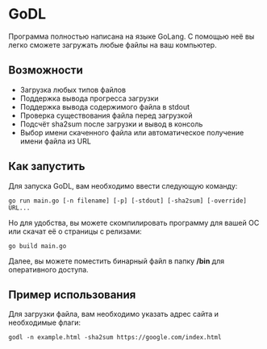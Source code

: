 # GoDL
Программа полностью написана на языке GoLang. С помощью неё вы легко сможете загружать любые файлы на ваш компьютер.

## Возможности
* Загрузка любых типов файлов
* Поддержка вывода прогресса загрузки
* Поддержка вывода содержимого файла в stdout
* Проверка существования файла перед загрузкой
* Подсчёт sha2sum после загрузки и вывод в консоль
* Выбор имени скаченного файла или автоматическое получение имени файла из URL

## Как запустить
Для запуска GoDL, вам необходимо ввести следующую команду:
```
go run main.go [-n filename] [-p] [-stdout] [-sha2sum] [-override] URL...
```
Но для удобства, вы можете скомпилировать программу для вашей ОС или скачат её о страницы с релизами:
```
go build main.go
```
Далее, вы можете поместить бинарный файл в папку **/bin** для оперативного доступа.

## Пример использования
Для загрузки файла, вам необходимо указать адрес сайта и необходимые флаги:
```
godl -n example.html -sha2sum https://google.com/index.html
```
